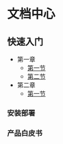 # 文档中心

## 快速入门
* 第一章
    * [第一节](section1/example1.md)
    * [第二节](section1/example2.md)
* 第二章
    * [第一节](section2/example1.md)

### 安装部署

### 产品白皮书